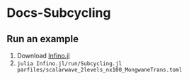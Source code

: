 # Docs-Subcycling

## Run an example

1. Download [Infino.jl](https://github.com/lwJi/Infino.jl)
2. `julia Infino.jl/run/Subcycling.jl parfiles/scalarwave_2levels_nx100_MongwaneTrans.toml
`
